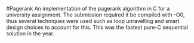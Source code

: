 #Pagerank
An implementation of the pagerank algorithm in C for a university assignment.
The submission required it be compiled with -O0, thus several techniques were used such as loop unravelling and smart design choices to account for this.
This was the fastest pure-C sequential solution in the year.
